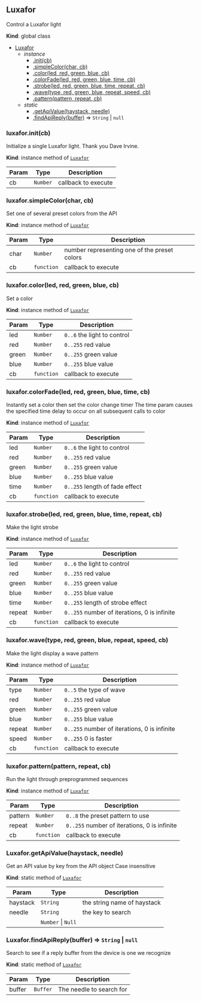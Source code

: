<a name="Luxafor"></a>

## Luxafor
Control a Luxafor light

**Kind**: global class  

* [Luxafor](#Luxafor)
    * _instance_
        * [.init(cb)](#Luxafor+init)
        * [.simpleColor(char, cb)](#Luxafor+simpleColor)
        * [.color(led, red, green, blue, cb)](#Luxafor+color)
        * [.colorFade(led, red, green, blue, time, cb)](#Luxafor+colorFade)
        * [.strobe(led, red, green, blue, time, repeat, cb)](#Luxafor+strobe)
        * [.wave(type, red, green, blue, repeat, speed, cb)](#Luxafor+wave)
        * [.pattern(pattern, repeat, cb)](#Luxafor+pattern)
    * _static_
        * [.getApiValue(haystack, needle)](#Luxafor.getApiValue)
        * [.findApiReply(buffer)](#Luxafor.findApiReply) ⇒ <code>String</code> \| <code>null</code>

<a name="Luxafor+init"></a>

### luxafor.init(cb)
Initialize a single Luxafor light.  Thank you Dave Irvine.

**Kind**: instance method of [<code>Luxafor</code>](#Luxafor)  

| Param | Type | Description |
| --- | --- | --- |
| cb | <code>Number</code> | callback to execute |

<a name="Luxafor+simpleColor"></a>

### luxafor.simpleColor(char, cb)
Set one of several preset colors from the API

**Kind**: instance method of [<code>Luxafor</code>](#Luxafor)  

| Param | Type | Description |
| --- | --- | --- |
| char | <code>Number</code> | number representing one of the preset colors |
| cb | <code>function</code> | callback to execute |

<a name="Luxafor+color"></a>

### luxafor.color(led, red, green, blue, cb)
Set a color

**Kind**: instance method of [<code>Luxafor</code>](#Luxafor)  

| Param | Type | Description |
| --- | --- | --- |
| led | <code>Number</code> | `0..6` the light to control |
| red | <code>Number</code> | `0..255` red value |
| green | <code>Number</code> | `0..255` green value |
| blue | <code>Number</code> | `0..255` blue value |
| cb | <code>function</code> | callback to execute |

<a name="Luxafor+colorFade"></a>

### luxafor.colorFade(led, red, green, blue, time, cb)
Instantly set a color then set the color change timer
The time param causes the specified time delay to occur on all subsequent calls to color

**Kind**: instance method of [<code>Luxafor</code>](#Luxafor)  

| Param | Type | Description |
| --- | --- | --- |
| led | <code>Number</code> | `0..6` the light to control |
| red | <code>Number</code> | `0..255` red value |
| green | <code>Number</code> | `0..255` green value |
| blue | <code>Number</code> | `0..255` blue value |
| time | <code>Number</code> | `0..255` length of fade effect |
| cb | <code>function</code> | callback to execute |

<a name="Luxafor+strobe"></a>

### luxafor.strobe(led, red, green, blue, time, repeat, cb)
Make the light strobe

**Kind**: instance method of [<code>Luxafor</code>](#Luxafor)  

| Param | Type | Description |
| --- | --- | --- |
| led | <code>Number</code> | `0..6` the light to control |
| red | <code>Number</code> | `0..255` red value |
| green | <code>Number</code> | `0..255` green value |
| blue | <code>Number</code> | `0..255` blue value |
| time | <code>Number</code> | `0..255` length of strobe effect |
| repeat | <code>Number</code> | `0..255` number of iterations, 0 is infinite |
| cb | <code>function</code> | callback to execute |

<a name="Luxafor+wave"></a>

### luxafor.wave(type, red, green, blue, repeat, speed, cb)
Make the light display a wave pattern

**Kind**: instance method of [<code>Luxafor</code>](#Luxafor)  

| Param | Type | Description |
| --- | --- | --- |
| type | <code>Number</code> | `0..5` the type of wave |
| red | <code>Number</code> | `0..255` red value |
| green | <code>Number</code> | `0..255` green value |
| blue | <code>Number</code> | `0..255` blue value |
| repeat | <code>Number</code> | `0..255` number of iterations, 0 is infinite |
| speed | <code>Number</code> | `0..255` 0 is faster |
| cb | <code>function</code> | callback to execute |

<a name="Luxafor+pattern"></a>

### luxafor.pattern(pattern, repeat, cb)
Run the light through preprogrammed sequences

**Kind**: instance method of [<code>Luxafor</code>](#Luxafor)  

| Param | Type | Description |
| --- | --- | --- |
| pattern | <code>Number</code> | `0..8` the preset pattern to use |
| repeat | <code>Number</code> | `0..255` number of iterations, 0 is infinite |
| cb | <code>function</code> | callback to execute |

<a name="Luxafor.getApiValue"></a>

### Luxafor.getApiValue(haystack, needle)
Get an API value by key from the API object
Case insensitive

**Kind**: static method of [<code>Luxafor</code>](#Luxafor)  

| Param | Type | Description |
| --- | --- | --- |
| haystack | <code>String</code> | the string name of haystack |
| needle | <code>String</code> | the key to search |
|  | <code>Number</code> \| <code>Null</code> |  |

<a name="Luxafor.findApiReply"></a>

### Luxafor.findApiReply(buffer) ⇒ <code>String</code> \| <code>null</code>
Search to see if a reply buffer from the device is one we recognize

**Kind**: static method of [<code>Luxafor</code>](#Luxafor)  

| Param | Type | Description |
| --- | --- | --- |
| buffer | <code>Buffer</code> | The needle to search for |

